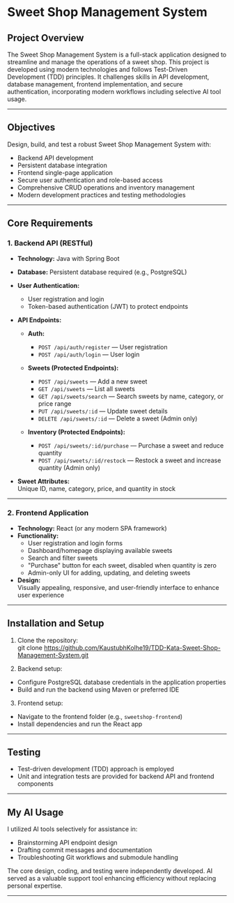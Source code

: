 # Sweet Shop Management System

## Project Overview

The Sweet Shop Management System is a full-stack application designed to streamline and manage the operations of a sweet shop. This project is developed using modern technologies and follows Test-Driven Development (TDD) principles. It challenges skills in API development, database management, frontend implementation, and secure authentication, incorporating modern workflows including selective AI tool usage.

---

## Objectives

Design, build, and test a robust Sweet Shop Management System with:

- Backend API development
- Persistent database integration
- Frontend single-page application
- Secure user authentication and role-based access
- Comprehensive CRUD operations and inventory management
- Modern development practices and testing methodologies

---

## Core Requirements

### 1. Backend API (RESTful)

- **Technology:** Java with Spring Boot
- **Database:** Persistent database required (e.g., PostgreSQL)
- **User Authentication:**  
  - User registration and login  
  - Token-based authentication (JWT) to protect endpoints

- **API Endpoints:**

  - **Auth:**
    - `POST /api/auth/register` — User registration
    - `POST /api/auth/login` — User login

  - **Sweets (Protected Endpoints):**
    - `POST /api/sweets` — Add a new sweet
    - `GET /api/sweets` — List all sweets
    - `GET /api/sweets/search` — Search sweets by name, category, or price range
    - `PUT /api/sweets/:id` — Update sweet details
    - `DELETE /api/sweets/:id` — Delete a sweet (Admin only)

  - **Inventory (Protected Endpoints):**
    - `POST /api/sweets/:id/purchase` — Purchase a sweet and reduce quantity
    - `POST /api/sweets/:id/restock` — Restock a sweet and increase quantity (Admin only)

- **Sweet Attributes:**  
  Unique ID, name, category, price, and quantity in stock

---

### 2. Frontend Application

- **Technology:** React (or any modern SPA framework)
- **Functionality:**
  - User registration and login forms
  - Dashboard/homepage displaying available sweets
  - Search and filter sweets
  - "Purchase" button for each sweet, disabled when quantity is zero
  - Admin-only UI for adding, updating, and deleting sweets
- **Design:**  
  Visually appealing, responsive, and user-friendly interface to enhance user experience

---

## Installation and Setup

1. Clone the repository:  
git clone https://github.com/KaustubhKolhe19/TDD-Kata-Sweet-Shop-Management-System.git

2. Backend setup:  
- Configure PostgreSQL database credentials in the application properties  
- Build and run the backend using Maven or preferred IDE  

3. Frontend setup:  
- Navigate to the frontend folder (e.g., `sweetshop-frontend`)  
- Install dependencies and run the React app  

---

## Testing

- Test-driven development (TDD) approach is employed  
- Unit and integration tests are provided for backend API and frontend components  

---

## My AI Usage

I utilized AI tools selectively for assistance in:

- Brainstorming API endpoint design  
- Drafting commit messages and documentation  
- Troubleshooting Git workflows and submodule handling  

The core design, coding, and testing were independently developed. AI served as a valuable support tool enhancing efficiency without replacing personal expertise.

---
